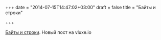 +++
date = "2014-07-15T14:47:02+03:00"
draft = false
title = "Байты и строки"

+++

<p><a href="http://vluxe.io/golang-bytes.html">Байты и строки</a>. Новый пост на&nbsp;vluxe.io</p>

